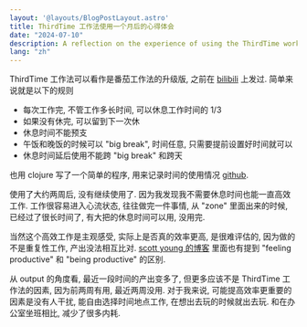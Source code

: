 ```yaml
---
layout: '@layouts/BlogPostLayout.astro'
title: ThirdTime 工作法使用一个月后的心得体会
date: "2024-07-10"
description: A reflection on the experience of using the ThirdTime work method for one month, discussing the challenges and achievements, and providing insights into the work method.
lang: "zh"
---
```


ThirdTime 工作法可以看作是番茄工作法的升级版, 之前在 [bilibili](https://www.bilibili.com/opus/935450195019169830) 上发过.
简单来说就是以下的规则
- 每次工作完, 不管工作多长时间, 可以休息工作时间的 1/3
- 如果没有休完, 可以留到下一次休
- 休息时间不能预支
- 午饭和晚饭的时候可以 "big break", 时间任意, 只需要提前设置好时间就可以
- 休息时间延后使用不能跨 "big break" 和跨天

也用 clojure 写了一个简单的程序, 用来记录时间的使用情况 [github](https://github.com/schneiderlin/babashka-scripts/tree/master/time).

使用了大约两周后, 没有继续使用了. 因为我发现我不需要休息时间也能一直高效工作. 工作很容易进入心流状态, 往往做完一件事情, 从 "zone" 里面出来的时候, 已经过了很长时间了, 
有大把的休息时间可以用, 没用完. 

当然这个高效工作是主观感受, 实际上是否真的效率更高, 是很难评估的, 因为做的不是重复性工作, 产出没法相互比对.
[scott young 的博客](https://www.scotthyoung.com/blog/2023/03/07/sustainable-productivity/) 里面也有提到 "feeling productive" 和 "being productive" 的区别.

从 output 的角度看, 最近一段时间的产出变多了, 但更多应该不是 ThirdTime 工作法的因素, 因为前两周有用, 最近两周没用.
对于我来说, 可能提高效率更重要的因素是没有人干扰, 能自由选择时间地点工作, 在想出去玩的时候就出去玩. 和在办公室坐班相比, 减少了很多内耗.